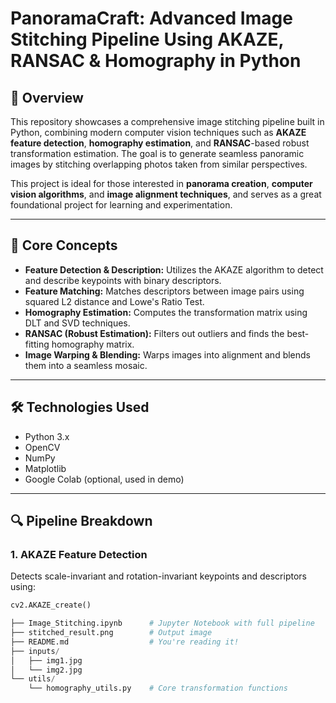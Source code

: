 # PanoramaCraft: Advanced Image Stitching Pipeline Using AKAZE, RANSAC & Homography in Python

## 📌 Overview

This repository showcases a comprehensive image stitching pipeline built in Python, combining modern computer vision techniques such as **AKAZE feature detection**, **homography estimation**, and **RANSAC**-based robust transformation estimation. The goal is to generate seamless panoramic images by stitching overlapping photos taken from similar perspectives.

This project is ideal for those interested in **panorama creation**, **computer vision algorithms**, and **image alignment techniques**, and serves as a great foundational project for learning and experimentation.

---

## 🧠 Core Concepts

- **Feature Detection & Description:** Utilizes the AKAZE algorithm to detect and describe keypoints with binary descriptors.
- **Feature Matching:** Matches descriptors between image pairs using squared L2 distance and Lowe's Ratio Test.
- **Homography Estimation:** Computes the transformation matrix using DLT and SVD techniques.
- **RANSAC (Robust Estimation):** Filters out outliers and finds the best-fitting homography matrix.
- **Image Warping & Blending:** Warps images into alignment and blends them into a seamless mosaic.

---

## 🛠️ Technologies Used

- Python 3.x
- OpenCV
- NumPy
- Matplotlib
- Google Colab (optional, used in demo)

---

## 🔍 Pipeline Breakdown

### 1. **AKAZE Feature Detection**
Detects scale-invariant and rotation-invariant keypoints and descriptors using:
```python
cv2.AKAZE_create()

├── Image_Stitching.ipynb      # Jupyter Notebook with full pipeline
├── stitched_result.png        # Output image
├── README.md                  # You're reading it!
├── inputs/
│   ├── img1.jpg
│   └── img2.jpg
└── utils/
    └── homography_utils.py    # Core transformation functions
